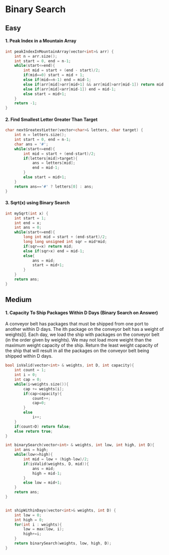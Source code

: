 # Binary Search

## Easy

#### 1. Peak Index in a Mountain Array

```cpp
int peakIndexInMountainArray(vector<int>& arr) {
    int n = arr.size();
    int start = 0, end = n-1;
    while(start<=end){
        int mid = start + (end - start)/2;
        if(mid==0) start = mid + 1;
        else if(mid==n-1) end = mid-1;
        else if(arr[mid]>arr[mid+1] && arr[mid]>arr[mid-1]) return mid;
        else if(arr[mid]<arr[mid-1]) end = mid-1;
        else start = mid+1;
    }
    return -1;
}
```
  
#### 2. Find Smallest Letter Greater Than Target
  
```cpp
char nextGreatestLetter(vector<char>& letters, char target) {
    int n = letters.size();
    int start = 0, end = n-1;
    char ans = '#';
    while(start<=end){
        int mid = start + (end-start)/2;
        if(letters[mid]>target){
            ans = letters[mid];
            end = mid-1;
        } 
        else start = mid+1;
    }
    return ans=='#' ? letters[0] : ans;
}
```
  
#### 3. Sqrt(x) using Binary Search
  
```cpp
int mySqrt(int x) {
    int start = 1;
    int end = x;
    int ans = 0;
    while(start<=end){
        long int mid = start + (end-start)/2;
        long long unsigned int sqr = mid*mid;
        if(sqr==x) return mid;
        else if(sqr>x) end = mid-1;
        else{
            ans = mid; 
            start = mid+1;
        } 
    }
    return ans;
}
```
## Medium

#### 1. Capacity To Ship Packages Within D Days (Binary Search on Answer)
A conveyor belt has packages that must be shipped from one port to another within D days. The ith package on the conveyor belt has a weight of weights[i]. Each day, we load the ship with packages on the conveyor belt (in the order given by weights). We may not load more weight than the maximum weight capacity of the ship. 
Return the least weight capacity of the ship that will result in all the packages on the conveyor belt being shipped within D days.

```cpp
bool isValid(vector<int> & weights, int D, int capacity){
    int count = 1;
    int i = 0;
    int cap = 0;
    while(i<weights.size()){
        cap += weights[i];
        if(cap>capacity){
            count++;
            cap=0;
        }
        else
            i++;
    }
    if(count>D) return false;
    else return true;
}

int binarySearch(vector<int> & weights, int low, int high, int D){
    int ans = high;
    while(low<=high){
        int mid = low + (high-low)/2;
        if(isValid(weights, D, mid)){
            ans = mid;
            high = mid-1;
        }
        else low = mid+1;
    }
    return ans;
}


int shipWithinDays(vector<int>& weights, int D) {
    int low = 0;
    int high = 0;
    for(int i : weights){
        low = max(low, i);
        high+=i;
    }
    return binarySearch(weights, low, high, D);
}
```
